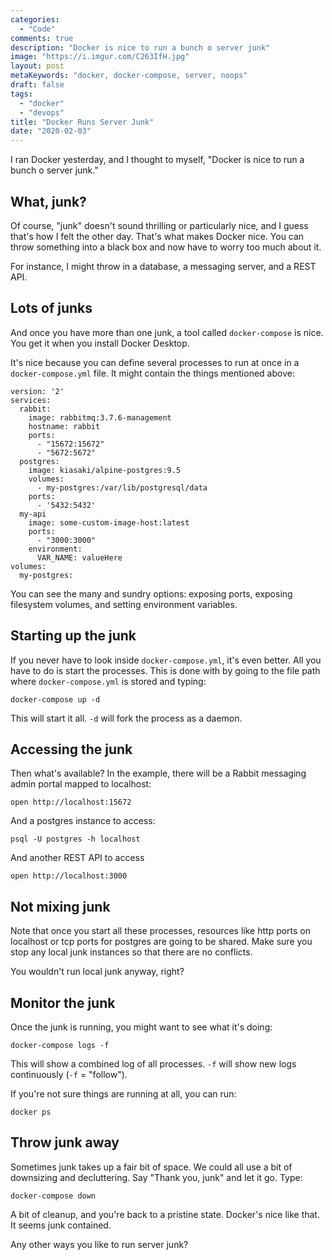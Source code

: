 ```yaml
---
categories:
  - "Code"
comments: true
description: "Docker is nice to run a bunch o server junk"
image: "https://i.imgur.com/C263IfH.jpg"
layout: post
metaKeywords: "docker, docker-compose, server, noops"
draft: false
tags:
  - "docker"
  - "devops"
title: "Docker Runs Server Junk"
date: "2020-02-03"
---
```


I ran Docker yesterday, and I thought to myself, "Docker is nice to run a bunch o server junk."

<!--more-->

## What, junk?

Of course, "junk" doesn't sound thrilling or particularly nice, and I guess that's how I felt the other day.  That's what makes Docker nice.  You can throw something into a black box and now have to worry too much about it.

For instance, I might throw in a database, a messaging server, and a REST API.

## Lots of junks

And once you have more than one junk, a tool called `docker-compose` is nice.  You get it when you install Docker Desktop.

It's nice because you can define several processes to run at once in a `docker-compose.yml` file.  It might contain the things mentioned above:

```
version: '2'
services:
  rabbit:
    image: rabbitmq:3.7.6-management
    hostname: rabbit
    ports:
      - "15672:15672"
      - "5672:5672"
  postgres:
    image: kiasaki/alpine-postgres:9.5
    volumes:
      - my-postgres:/var/lib/postgresql/data
    ports:
      - '5432:5432'
  my-api
    image: some-custom-image-host:latest
    ports:
      - "3000:3000"
    environment:
      VAR_NAME: valueHere
volumes:
  my-postgres:
```

You can see the many and sundry options: exposing ports, exposing filesystem volumes, and setting environment variables.

## Starting up the junk

If you never have to look inside `docker-compose.yml`, it's even better.  All you have to do is start the processes.  This is done with by going to the file path where `docker-compose.yml` is stored and typing:

```
docker-compose up -d
```

This will start it all. `-d` will fork the process as a daemon.

## Accessing the junk

Then what's available?  In the example, there will be a Rabbit messaging admin portal mapped to localhost:

```
open http://localhost:15672
```

And a postgres instance to access:

```
psql -U postgres -h localhost
```

And another REST API to access

```
open http://localhost:3000
```

## Not mixing junk

Note that once you start all these processes, resources like http ports on localhost or tcp ports for postgres are going to be shared.  Make sure you stop any local junk instances so that there are no conflicts.  

You wouldn't run local junk anyway, right?

## Monitor the junk

Once the junk is running, you might want to see what it's doing:

```
docker-compose logs -f
```

This will show a combined log of all processes. `-f` will show new logs continuously (`-f` = "follow").

If you're not sure things are running at all, you can run:

```
docker ps
```

## Throw junk away

Sometimes junk takes up a fair bit of space.  We could all use a bit of downsizing and decluttering.  Say "Thank you, junk" and let it go.  Type:


```
docker-compose down
```

A bit of cleanup, and you're back to a pristine state.  Docker's nice like that.  It seems junk contained.

Any other ways you like to run server junk?



